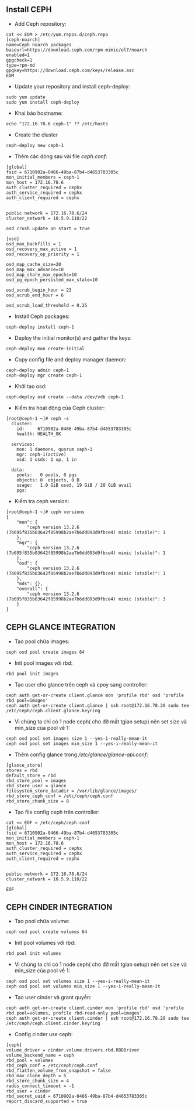 ## Install CEPH

- Add Ceph repository:

```
cat << EOM > /etc/yum.repos.d/ceph.repo
[ceph-noarch]
name=Ceph noarch packages
baseurl=https://download.ceph.com/rpm-mimic/el7/noarch
enabled=1
gpgcheck=1
type=rpm-md
gpgkey=https://download.ceph.com/keys/release.asc
EOM
```

- Update your repository and install ceph-deploy:

```
sudo yum update
sudo yum install ceph-deploy
```

- Khai báo hostname:

```
echo "172.16.78.6 ceph-1" ?? /etc/hosts
```

- Create the cluster

```
ceph-deploy new ceph-1
```

- Thêm các dòng sau vài file <i>ceph.conf</i>:

```
[global]
fsid = 6710902a-0466-49ba-87b4-d4653783305c
mon_initial_members = ceph-1
mon_host = 172.16.78.6
auth_cluster_required = cephx
auth_service_required = cephx
auth_client_required = cephx


public network = 172.16.78.6/24
cluster_network = 10.5.9.110/22

osd crush update on start = true

[osd]
osd_max_backfills = 1
osd_recovery_max_active = 1
osd_recovery_op_priority = 1

osd_map_cache_size=20
osd_map_max_advance=10
osd_map_share_max_epochs=10
osd_pg_epoch_persisted_max_stale=10

osd_scrub_begin_hour = 23
osd_scrub_end_hour = 6

osd_scrub_load_threshold = 0.25

```

-  Install Ceph packages:

```
ceph-deploy install ceph-1
```

- Deploy the initial monitor(s) and gather the keys:

```
ceph-deploy mon create-initial
```

- Copy config file and deploy manager daemon:

```
ceph-deploy admin ceph-1
ceph-deploy mgr create ceph-1
```

- Khởi tạo osd:

```
ceph-deploy osd create --data /dev/vdb ceph-1
```

- Kiểm tra hoạt động của Ceph cluster:

```
[root@ceph-1 ~]# ceph -s
  cluster:
    id:     6710902a-0466-49ba-87b4-d4653783305c
    health: HEALTH_OK
 
  services:
    mon: 1 daemons, quorum ceph-1
    mgr: ceph-1(active)
    osd: 1 osds: 1 up, 1 in
 
  data:
    pools:   0 pools, 0 pgs
    objects: 0  objects, 0 B
    usage:   1.0 GiB used, 19 GiB / 20 GiB avail
    pgs:     

```

- Kiểm tra ceph version:

```
[root@ceph-1 ~]# ceph versions
{
    "mon": {
        "ceph version 13.2.6 (7b695f835b03642f85998b2ae7b6dd093d9fbce4) mimic (stable)": 1
    },
    "mgr": {
        "ceph version 13.2.6 (7b695f835b03642f85998b2ae7b6dd093d9fbce4) mimic (stable)": 1
    },
    "osd": {
        "ceph version 13.2.6 (7b695f835b03642f85998b2ae7b6dd093d9fbce4) mimic (stable)": 1
    },
    "mds": {},
    "overall": {
        "ceph version 13.2.6 (7b695f835b03642f85998b2ae7b6dd093d9fbce4) mimic (stable)": 3
    }
}
```


## <a name="glance"> CEPH GLANCE INTEGRATION </a>

- Tạo pool chứa images:

```
ceph osd pool create images 64
```

- Init pool images với rbd:

```
rbd pool init images
```

- Tạo user cho glance trên ceph và cpoy sang controller:

```
ceph auth get-or-create client.glance mon 'profile rbd' osd 'profile rbd pool=images'
ceph auth get-or-create client.glance | ssh root@172.16.78.20 sudo tee /etc/ceph/ceph.client.glance.keyring
```
- Vì chúng ta chỉ có 1 node ceph( cho đỡ mất tgian setup) nên set size và min_size của pool về  1:

```
ceph osd pool set images size 1 --yes-i-really-mean-it
ceph osd pool set images min_size 1 --yes-i-really-mean-it
```

- Thêm config glance trong <i>/etc/glance/glance-api.conf</i>:

```
[glance_store]
stores = rbd
default_store = rbd
rbd_store_pool = images
rbd_store_user = glance
filesystem_store_datadir = /var/lib/glance/images/
rbd_store_ceph_conf = /etc/ceph/ceph.conf
rbd_store_chunk_size = 8
```

- Tạo file config ceph trên controller:

```
cat << EOF > /etc/ceph/ceph.conf
[global]
fsid = 6710902a-0466-49ba-87b4-d4653783305c
mon_initial_members = ceph-1
mon_host = 172.16.78.6
auth_cluster_required = cephx
auth_service_required = cephx
auth_client_required = cephx


public network = 172.16.78.6/24
cluster_network = 10.5.9.110/22

EOF
```

## <a name="cinder"> CEPH CINDER INTEGRATION </a>

- Tạo pool chứa volume:

```
ceph osd pool create volumes 64
```

- Init pool volumes với rbd:

```
rbd pool init volumes
```

- Vì chúng ta chỉ có 1 node ceph( cho đỡ mất tgian setup) nên set size và min_size của pool về  1:

```
ceph osd pool set volumes size 1 --yes-i-really-mean-it
ceph osd pool set volumes min_size 1 --yes-i-really-mean-it
```

- Tạo user cinder và grant quyền:

```
ceph auth get-or-create client.cinder mon 'profile rbd' osd 'profile rbd pool=volumes, profile rbd-read-only pool=images'
ceph auth get-or-create client.cinder | ssh root@172.16.78.20 sudo tee /etc/ceph/ceph.client.cinder.keyring
```

- Config cinder use ceph:

```
[ceph]
volume_driver = cinder.volume.drivers.rbd.RBDDriver
volume_backend_name = ceph
rbd_pool = volumes
rbd_ceph_conf = /etc/ceph/ceph.conf
rbd_flatten_volume_from_snapshot = false
rbd_max_clone_depth = 5
rbd_store_chunk_size = 4
rados_connect_timeout = -1
rbd_user = cinder
rbd_secret_uuid = 6710902a-0466-49ba-87b4-d4653783305c
report_discard_supported = true
```